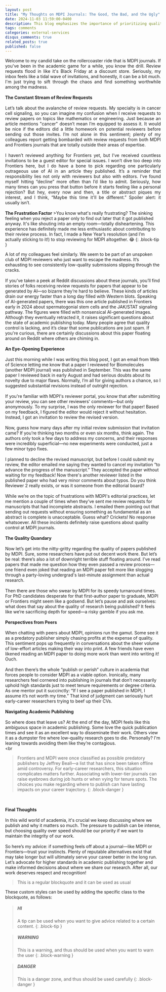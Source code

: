 ```yaml
---
layout: post
title: "My Thoughts on MDPI Journals: The Good, the Bad, and the Ugly"
date: 2024-11-03 11:59:00-0400
description: This blog emphasizes the importance of prioritizing quality over speed in academic publishing to maintain the integrity of research.
tags: comments
categories: external-services
disqus_comments: true
related_posts: true
published: false
---
```

<div style="text-align: justify">
Welcome to my candid take on the rollercoaster ride that is MDPI journals. If you've been in the academic game for a while, you know the drill. Review requests flood in like it's Black Friday at a discount store. Seriously, my inbox feels like a tidal wave of invitations, and honestly, it can be a bit much. I'm just trying to sift through the chaos and find something worthwhile among the madness.
<br><br>
<b>The Constant Stream of Review Requests</b>
<br><br>
Let’s talk about the avalanche of review requests. My specialty is in cancer cell signaling, so you can imagine my confusion when I receive requests to review papers on topics like mathematics or engineering. Just because an article mentions "cancer" doesn’t mean I’m equipped to assess it. It would be nice if the editors did a little homework on potential reviewers before sending out those invites. I’m not alone in this sentiment; plenty of my colleagues report getting bombarded with review requests from both MDPI and Frontiers journals that are totally outside their areas of expertise.
<br><br>
I haven’t reviewed anything for Frontiers yet, but I’ve received countless invitations to be a guest editor for special issues. I won’t dive too deep into Frontiers here, but I do have a bone to pick regarding one particularly outrageous use of AI in an article they published. It’s a reminder that responsibility lies not only with reviewers but also with editors.
I’ve found myself hitting “decline” more often than I’d like to admit. Seriously, how many times can you press that button before it starts feeling like a personal rejection? But hey, every now and then, a title or abstract piques my interest, and I think, “Maybe this time it'll be different.” Spoiler alert: it usually isn’t.
<br><br></div>
<b>The Frustration Factor</b>
>You know what's really frustrating? The sinking feeling when you reject a paper only to find out later that it got published anyway. It's like shouting into an empty room—totally disheartening. This experience has definitely made me less enthusiastic about contributing to their review process. In fact, I made a New Year’s resolution (and I’m actually sticking to it!) to stop reviewing for MDPI altogether. 😂
{: .block-tip }

A lot of my colleagues feel similarly. We seem to be part of an unspoken club of MDPI reviewers who just want to escape the madness. It’s exhausting to see consistently low-quality submissions slipping through the cracks.
<br><br>
If you’ve taken a peek at Reddit discussions about these journals, you’ll find stories of folks receiving review requests for papers that appear to be generated by AI—so bizarre they’re hard to believe. These kinds of articles drain our energy faster than a long day filled with Western blots.
Speaking of AI-generated papers, there was this one article published in Frontiers early in 2024 about spermatogonial stem cells and the JAK/STAT signaling pathway. The figures were filled with nonsensical AI-generated images. Although they eventually retracted it, it raises significant questions about the state of academic publishing today. Many people agree that quality control is lacking, and it’s clear that some publications are just spam. If you're curious, there are certainly discussions about this paper floating around on Reddit where others are chiming in.
<br><br>
<b>An Eye-Opening Experience</b>
<br><br>
Just this morning while I was writing this blog post, I got an email from Web of Science letting me know that a paper I reviewed for Biomolecules (another MDPI journal) was published in September. This was the same paper I reviewed back in early August and had serious doubts about its novelty due to major flaws. Normally, I’m all for giving authors a chance, so I suggested substantial revisions instead of outright rejection.
<br><br>
If you're familiar with MDPI's reviewer portal, you know that after submitting your review, you can see other reviewers' comments—but only anonymously. To my surprise, I was the only reviewer for that paper! Based on my feedback, I figured the editor would reject it without hesitation. Instead, I got an invitation to review the revised version.
<br><br>
Now, guess how many days after my initial review submission that invitation came? If you’re thinking two months or even six months, think again. The authors only took a few days to address my concerns, and their responses were incredibly superficial—no new experiments were conducted, just a few minor typo fixes.
<br><br>
I planned to decline the revised manuscript, but before I could submit my review, the editor emailed me saying they wanted to cancel my invitation “to advance the progress of the manuscript.” They accepted the paper without waiting for my feedback! Now there's another reviewer listed in the published paper who had very minor comments about typos. Do you think Reviewer 2 really exists, or was it someone from the editorial board?
<br><br>
While we’re on the topic of frustrations with MDPI's editorial practices, let me mention a couple of times when they’ve sent me review requests for manuscripts that had incomplete abstracts. I emailed them pointing out that sending out requests without ensuring something as fundamental as an abstract is complete is unacceptable. Guess what? Crickets! No response whatsoever. All these incidents definitely raise questions about quality control at MDPI journals.
<br><br>
<b>The Quality Quandary</b>
<br><br>
Now let’s get into the nitty-gritty regarding the quality of papers published by MDPI. Sure, some researchers have put out decent work there. But let’s be real: there’s also a lot of downright terrible stuff floating around. I’ve read papers that made me question how they even passed a review process—one friend even joked that reading an MDPI paper felt more like slogging through a party-loving undergrad's last-minute assignment than actual research.
<br><br>
Then there are those who swear by MDPI for its speedy turnaround times. For PhD candidates desperate for that first-author paper to graduate, MDPI or Frontiers might seem like a godsend. But let’s pause and ask ourselves: what does that say about the quality of research being published? It feels like we’re sacrificing depth for speed—a risky gamble if you ask me.
<br><br>
<b>Perspectives from Peers</b>
<br><br>
When chatting with peers about MDPI, opinions run the gamut. Some see it as a predatory publisher simply chasing profits at the expense of quality. This sentiment pops up frequently in conversations about the sheer volume of low-effort articles making their way into print. A few friends have even likened reading an MDPI paper to doing more work than went into writing it! Ouch.
<br><br>
And then there’s the whole “publish or perish” culture in academia that forces people to consider MDPI as a viable option. Ironically, many researchers feel cornered into publishing in journals that don’t necessarily uphold high standards just to meet tenure requirements or degree criteria. As one mentor put it succinctly: “If I see a paper published in MDPI, I assume it’s not worth my time.” That kind of judgment can seriously hurt early-career researchers trying to beef up their CVs.
<br><br>
<b>Navigating Academic Publishing</b>
<br><br>
So where does that leave us? At the end of the day, MDPI feels like this ambiguous space in academic publishing. Some love the quick publication times and see it as an excellent way to disseminate their work. Others view it as a dumpster fire where low-quality research goes to die. Personally? I'm leaning towards avoiding them like they’re contagious.
<br><br</div>

>Frontiers and MDPI were once classified as possible predatory publishers by Jeffrey Beall—a list that has since been taken offline amid controversy. For early-career researchers, this situation complicates matters further. Associating with lower-tier journals can raise eyebrows during job hunts or when vying for tenure spots. The choices you make regarding where to publish can have lasting impacts on your career trajectory.
{: .block-danger }

<br><br>
<b>Final Thoughts</b>
<br><br>
In this wild world of academia, it's crucial we keep discussing where we publish and why it matters so much. The pressure to publish can be intense, but choosing quality over speed should be our priority if we want to maintain the integrity of our work.
<br><br>
So here’s my advice: if something feels off about a journal—like MDPI or Frontiers—trust your instincts. Plenty of reputable alternatives exist that may take longer but will ultimately serve your career better in the long run. Let’s advocate for higher standards in academic publishing together and make informed decisions about where we share our research. After all, our work deserves respect and recognition!
<br>
</div>


> This is a regular blockquote
> and it can be used as usual

These custom styles can be used by adding the specific class to the blockquote, as follows:

<!-- prettier-ignore-start -->


> ##### HI
>
> A tip can be used when you want to give advice
> related to a certain content.
{: .block-tip }



> ##### WARNING
>
> This is a warning, and thus should
> be used when you want to warn the user
{: .block-warning }



> ##### DANGER
>
> This is a danger zone, and thus should
> be used carefully
{: .block-danger }

<!-- prettier-ignore-end -->
</div>

